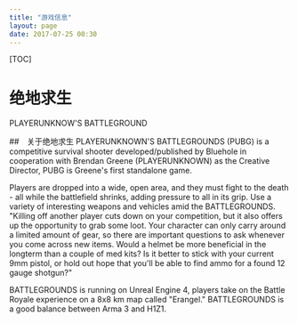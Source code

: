 ```yaml
---
title: "游戏信息"
layout: page
date: 2017-07-25 00:30
---
```


[TOC]

# 绝地求生  
PLAYERUNKNOW'S BATTLEGROUND 

##　关于绝地求生
PLAYERUNKNOWN'S BATTLEGROUNDS (PUBG) is a competitive survival shooter developed/published by Bluehole in cooperation with Brendan Greene (PLAYERUNKNOWN) as the Creative Director, PUBG is Greene's first standalone game.

Players are dropped into a wide, open area, and they must fight to the death - all while the battlefield shrinks, adding pressure to all in its grip. Use a variety of interesting weapons and vehicles amid the BATTLEGROUNDS. "Killing off another player cuts down on your competition, but it also offers up the opportunity to grab some loot. Your character can only carry around a limited amount of gear, so there are important questions to ask whenever you come across new items. Would a helmet be more beneficial in the longterm than a couple of med kits? Is it better to stick with your current 9mm pistol, or hold out hope that you'll be able to find ammo for a found 12 gauge shotgun?"

BATTLEGROUNDS is running on Unreal Engine 4, players take on the Battle Royale experience on a 8x8 km map called "Erangel." BATTLEGROUNDS is a good balance between Arma 3 and H1Z1.


